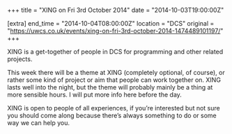 +++
title = "XING on Fri 3rd October 2014"
date = "2014-10-03T19:00:00Z"

[extra]
end_time = "2014-10-04T08:00:00Z"
location = "DCS"
original = "https://uwcs.co.uk/events/xing-on-fri-3rd-october-2014-1474489101197/"
+++

XING is a get-together of people in DCS for programming and other related projects.

This week there will be a theme at XING (completely optional, of course), or rather some kind of project or aim that people can work together on. XING lasts well into the night, but the theme will probably mainly be a thing at more sensible hours. I will put more info here before the day.

XING is open to people of all experiences, if you’re interested but not sure you should come along because there’s always something to do or some way we can help you.

